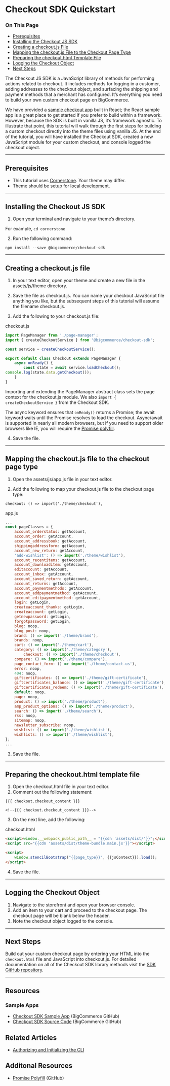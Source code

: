 # Checkout SDK Quickstart

<div class="otp" id="no-index">
<h3> On This Page </h3>
	<ul>
    <li><a href="#getting-started_prerequisites">Prerequisites</a></li>
    <li><a href="#getting-started_installing">Installing the Checkout JS SDK</a></li>
    <li><a href="#getting-started_creating">Creating a checkout.js File</a></li>
    <li><a href="#getting-started_mapping">Mapping the checkout.js File to the Checkout Page Type</a></li>
    <li><a href="#getting-started_preparing">Preparing the checkout.html Template File</a></li>
    <li><a href="#getting-started_logging">Logging the Checkout Object</a></li>
    <li><a href="#getting-started_next-steps">Next Steps</a></li>
</ul>
</div>

The Checkout JS SDK is a JavaScript library of methods for performing actions related to checkout. It includes methods for logging in a customer, adding addresses to the checkout object, and surfacing the shipping and payment methods that a merchant has configured. It’s everything you need to build your own custom checkout page on BigCommerce.

We have provided a [sample checkout app](https://github.com/bigcommerce/checkout-sdk-js-example) built in React; the React sample app is a great place to get started if you prefer to build within a framework. However, because the SDK is built in vanilla JS, it’s framework agnostic. To illustrate that point, this tutorial will walk through the first steps for building a custom checkout directly into the theme files using vanilla JS. At the end of the tutorial, you will have installed the Checkout SDK, created a new JavaScript module for your custom checkout, and console logged the checkout object.

---

<a href='#getting-started_prerequisites' aria-hidden='true' class='block-anchor'  id='getting-started_prerequisites'><i aria-hidden='true' class='linkify icon'></i></a>

## Prerequisites
* This tutorial uses [Cornerstone](https://github.com/bigcommerce/cornerstone). Your theme may differ.
* Theme should be setup for [local development](https://developer.bigcommerce.com/stencil-docs/getting-started/installing-stencil).


---

<a href='#getting-started_installing' aria-hidden='true' class='block-anchor'  id='getting-started_installing'><i aria-hidden='true' class='linkify icon'></i></a>

## Installing the Checkout JS SDK

1. Open your terminal and navigate to your theme’s directory.

For example, `cd cornerstone`

2. Run the following command:

`npm install --save @bigcommerce/checkout-sdk`


---

<a href='#getting-started_creating' aria-hidden='true' class='block-anchor'  id='getting-started_creating'><i aria-hidden='true' class='linkify icon'></i></a>

## Creating a <span class="fn">checkout.js</span> file

1. In your text editor, open your theme and create a new file in the <span class="fp">assets/js/theme</span> directory.

2. Save the file as checkout.js. You can name your checkout JavaScript file anything you like, but the subsequent steps of this tutorial will assume the filename checkout.js.

3. Add the following to your <span class="fn">checkout.js</span> file:

<div class="HubBlock-header">
    <div class="HubBlock-header-title flex items-center">
        <div class="HubBlock-header-name">checkout.js</div>
    </div><div class="HubBlock-header-subtitle"></div>
</div>

<!--
title: "checkout.js"
subtitle: ""
lineNumbers: true
-->

```js
import PageManager from './page-manager';
import { createCheckoutService } from '@bigcommerce/checkout-sdk';

const service = createCheckoutService();

export default class Checkout extends PageManager {
	async onReady() {
		const state = await service.loadCheckout();
console.log(state.data.getCheckout());
	}
}
```

Importing and extending the PageManager abstract class sets the page context for the <span class="fn">checkout.js</span> module. We also `import { createCheckoutService }` from the Checkout SDK.

The async keyword ensures that `onReady()` returns a Promise; the await keyword waits until the Promise resolves to load the checkout. Async/await is supported in nearly all modern browsers, but if you need to support older browsers like IE, you will require the [Promise polyfill](https://github.com/stefanpenner/es6-promise).

4. Save the file.

---

<a href='#getting-started_mapping' aria-hidden='true' class='block-anchor'  id='getting-started_mapping'><i aria-hidden='true' class='linkify icon'></i></a>

## Mapping the <span class="fn">checkout.js</span> file to the checkout page type

1. Open the <span class="fp">assets/js/app.js</span> file in your text editor.

2. Add the following to map your <span class="fn">checkout.js</span> file to the checkout page type:

`checkout: () => import('./theme/checkout'),`

<div class="HubBlock-header">
    <div class="HubBlock-header-title flex items-center">
        <div class="HubBlock-header-name">app.js</div>
    </div><div class="HubBlock-header-subtitle"></div>
</div>

<!--
title: "app.js"
subtitle: ""
lineNumbers: true
-->

```js
...
const pageClasses = {
    account_orderstatus: getAccount,
    account_order: getAccount,
    account_addressbook: getAccount,
    shippingaddressform: getAccount,
    account_new_return: getAccount,
    'add-wishlist': () => import('./theme/wishlist'),
    account_recentitems: getAccount,
    account_downloaditem: getAccount,
    editaccount: getAccount,
    account_inbox: getAccount,
    account_saved_return: getAccount,
    account_returns: getAccount,
    account_paymentmethods: getAccount,
    account_addpaymentmethod: getAccount,
    account_editpaymentmethod: getAccount,
    login: getLogin,
    createaccount_thanks: getLogin,
    createaccount: getLogin,
    getnewpassword: getLogin,
    forgotpassword: getLogin,
    blog: noop,
    blog_post: noop,
    brand: () => import('./theme/brand'),
    brands: noop,
    cart: () => import('./theme/cart'),
    category: () => import('./theme/category'),
		checkout: () => import('./theme/checkout'),
    compare: () => import('./theme/compare'),
    page_contact_form: () => import('./theme/contact-us'),
    error: noop,
    404: noop,
    giftcertificates: () => import('./theme/gift-certificate'),
    giftcertificates_balance: () => import('./theme/gift-certificate'),
    giftcertificates_redeem: () => import('./theme/gift-certificate'),
    default: noop,
    page: noop,
    product: () => import('./theme/product'),
    amp_product_options: () => import('./theme/product'),
    search: () => import('./theme/search'),
    rss: noop,
    sitemap: noop,
    newsletter_subscribe: noop,
    wishlist: () => import('./theme/wishlist'),
    wishlists: () => import('./theme/wishlist'),
};
...
```

3. Save the file.

---

<a href='#getting-started_preparing' aria-hidden='true' class='block-anchor'  id='getting-started_preparing'><i aria-hidden='true' class='linkify icon'></i></a>

## Preparing the <span class="fn">checkout.html</span> template file

1. Open the <span class="fn">checkout.html</span> file in your text editor.
2. Comment out the following statement:

 `{{{ checkout.checkout_content }}}`

`<!--{{{ checkout.checkout_content }}}-->`

3. On the next line, add the following:

<div class="HubBlock-header">
    <div class="HubBlock-header-title flex items-center">
        <div class="HubBlock-header-name">checkout.html</div>
    </div><div class="HubBlock-header-subtitle"></div>
</div>

<!--
title: "checkout.html"
subtitle: ""
lineNumbers: true
-->

```html
<script>window.__webpack_public_path__ = "{{cdn 'assets/dist/'}}";</script>
<script src="{{cdn 'assets/dist/theme-bundle.main.js'}}"></script>

<script>
    window.stencilBootstrap("{{page_type}}", {{jsContext}}).load();
</script>
```

4. Save the file.

---

<a href='#getting-started_logging' aria-hidden='true' class='block-anchor'  id='getting-started_logging'><i aria-hidden='true' class='linkify icon'></i></a>

## Logging the Checkout Object

1. Navigate to the storefront and open your browser console.
2. Add an item to your cart and proceed to the checkout page. The checkout page will be blank below the header.
3. Note the checkout object logged to the console.


---

<a href='#getting-started_next-steps' aria-hidden='true' class='block-anchor'  id='getting-started_next-steps'><i aria-hidden='true' class='linkify icon'></i></a>

## Next Steps

Build out your custom checkout page by entering your HTML into the `checkout.html` file and JavaScript into checkout.js. For detailed documentation on all of the Checkout SDK library methods visit the [SDK GitHub repository](https://github.com/bigcommerce/checkout-sdk-js).

---

## Resources

### Sample Apps
* [Checkout SDK Sample App](https://github.com/bigcommerce/checkout-sdk-js-example) (BigCommerce GitHub)
* [Checkout SDK Source Code](https://github.com/bigcommerce/checkout-sdk-js) (BigCommerce GitHub)

## Related Articles
* [Authorizing and Initializing the CLI](https://developer.bigcommerce.com/stencil-docs/getting-started/installing-stencil)

## Additonal Resources
* [Promise Polyfill]( https://github.com/stefanpenner/es6-promise) (GitHub)
